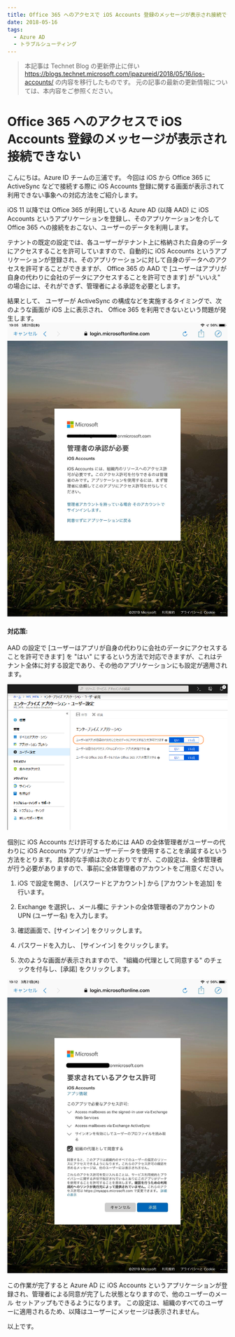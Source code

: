 ```yaml
---
title: Office 365 へのアクセスで iOS Accounts 登録のメッセージが表示され接続できない
date: 2018-05-16
tags:
  - Azure AD
  - トラブルシューティング
---
```


> 本記事は Technet Blog の更新停止に伴い https://blogs.technet.microsoft.com/jpazureid/2018/05/16/ios-accounts/ の内容を移行したものです。
> 元の記事の最新の更新情報については、本内容をご参照ください。

# Office 365 へのアクセスで iOS Accounts 登録のメッセージが表示され接続できない

こんにちは。Azure ID チームの三浦です。
今回は iOS から Office 365 に ActiveSync などで接続する際に iOS Accounts 登録に関する画面が表示されて利用できない事象への対応方法をご紹介します。

iOS 11 以降では  Office 365 が利用している Azure AD (以降 AAD) に iOS Accounts というアプリケーションを登録し、そのアプリケーションを介して Office 365 への接続をおこない、ユーザーのデータを利用します。

テナントの既定の設定では、各ユーザーがテナント上に格納された自身のデータにアクセスすることを許可していますので、自動的に iOS Accounts というアプリケーションが登録され、そのアプリケーションに対して自身のデータへのアクセスを許可することができますが、 Office 365 の AAD で [ユーザーはアプリが自身の代わりに会社のデータにアクセスすることを許可できます] が "いいえ" の場合には、それができず、管理者による承認を必要とします。

結果として、 ユーザーが ActiveSync の構成などを実施するタイミングで、次のような画面が iOS 上に表示され、 Office 365 を利用できないという問題が発生します。
![](./ios-accounts/ios-accounts2.jpg)

#### 対応策:
AAD の設定で [ユーザーはアプリが自身の代わりに会社のデータにアクセスすることを許可できます] を "はい" にするという方法で対応できますが、これはテナント全体に対する設定であり、その他のアプリケーションにも設定が適用されます。

![](./ios-accounts/enterpriseApp.png)

個別に iOS Accounts だけ許可するためには AAD の全体管理者がユーザーの代わりに iOS Accounts アプリがユーザーデータを使用することを承諾するという方法をとります。
具体的な手順は次のとおりですが、この設定は、全体管理者が行う必要がありますので、事前に全体管理者のアカウントをご用意ください。

1. iOS で設定を開き、 [パスワードとアカウント] から [アカウントを追加] を行います。

2. Exchange を選択し、メール欄に テナントの全体管理者のアカウントの UPN (ユーザー名) を入力します。

3. 確認画面で、[サインイン] をクリックします。

4. パスワードを入力し、 [サインイン] をクリックします。

5. 次のような画面が表示されますので、 "組織の代理として同意する" のチェックを付与し、[承諾] をクリックします。

  ![](./ios-accounts/iOS_accounts3.jpg)

この作業が完了すると Azure AD に iOS Accounts というアプリケーションが登録され、管理者による同意が完了した状態となりますので、他のユーザーのメール セットアップもできるようになります。
この設定は、組織のすべてのユーザーに適用されるため、以降はユーザーにメッセージは表示されません。

以上です。
